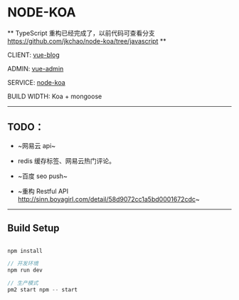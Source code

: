 # NODE-KOA

** TypeScript 重构已经完成了，以前代码可查看分支 https://github.com/jkchao/node-koa/tree/javascript **

CLIENT: [vue-blog](https://github.com/jkchao/vue-blog)

ADMIN: [vue-admin](https://github.com/jkchao/vue-admin)

SERVICE: [node-koa](https://github.com/jkchao/node-koa)

BUILD WIDTH: Koa + mongoose

---

## TODO：

 - ~网易云 api~

 - redis 缓存标签、网易云热门评论。
 
 - ~百度 seo push~
 
 - ~重构 Restful API http://sinn.boyagirl.com/detail/58d9072cc1a5bd0001672cdc~

 
--- 

## Build Setup

```javascript

npm install

// 开发环境
npm run dev 

// 生产模式
pm2 start npm -- start

```


 






